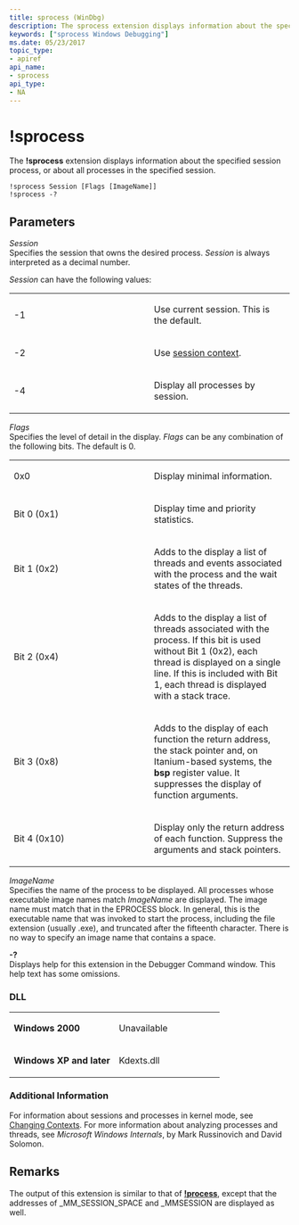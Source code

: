 ```yaml
---
title: sprocess (WinDbg)
description: The sprocess extension displays information about the specified session process, or about all processes in the specified session.
keywords: ["sprocess Windows Debugging"]
ms.date: 05/23/2017
topic_type:
- apiref
api_name:
- sprocess
api_type:
- NA
---
```


# !sprocess


The **!sprocess** extension displays information about the specified session process, or about all processes in the specified session.

```dbgcmd
!sprocess Session [Flags [ImageName]] 
!sprocess -?
```

## <span id="ddk__sprocess_dbg"></span><span id="DDK__SPROCESS_DBG"></span>Parameters


<span id="_______Session______"></span><span id="_______session______"></span><span id="_______SESSION______"></span> *Session*   
Specifies the session that owns the desired process. *Session* is always interpreted as a decimal number.

*Session* can have the following values:

<table>
<colgroup>
<col width="50%" />
<col width="50%" />
</colgroup>
<tbody>
<tr class="odd">
<td align="left"><p>-1</p></td>
<td align="left"><p>Use current session. This is the default.</p></td>
</tr>
<tr class="even">
<td align="left"><p>-2</p></td>
<td align="left"><p>Use <a href="changing-contexts.md#session-context" data-raw-source="[session context](changing-contexts.md#session-context)">session context</a>.</p></td>
</tr>
<tr class="odd">
<td align="left"><p>-4</p></td>
<td align="left"><p>Display all processes by session.</p></td>
</tr>
</tbody>
</table>

 

<span id="_______Flags______"></span><span id="_______flags______"></span><span id="_______FLAGS______"></span> *Flags*   
Specifies the level of detail in the display. *Flags* can be any combination of the following bits. The default is 0.

<table>
<colgroup>
<col width="50%" />
<col width="50%" />
</colgroup>
<tbody>
<tr class="odd">
<td align="left"><p>0x0</p></td>
<td align="left"><p>Display minimal information.</p></td>
</tr>
<tr class="even">
<td align="left"><p>Bit 0 (0x1)</p></td>
<td align="left"><p>Display time and priority statistics.</p></td>
</tr>
<tr class="odd">
<td align="left"><p>Bit 1 (0x2)</p></td>
<td align="left"><p>Adds to the display a list of threads and events associated with the process and the wait states of the threads.</p></td>
</tr>
<tr class="even">
<td align="left"><p>Bit 2 (0x4)</p></td>
<td align="left"><p>Adds to the display a list of threads associated with the process. If this bit is used without Bit 1 (0x2), each thread is displayed on a single line. If this is included with Bit 1, each thread is displayed with a stack trace.</p></td>
</tr>
<tr class="odd">
<td align="left"><p>Bit 3 (0x8)</p></td>
<td align="left"><p>Adds to the display of each function the return address, the stack pointer and, on Itanium-based systems, the <strong>bsp</strong> register value. It suppresses the display of function arguments.</p></td>
</tr>
<tr class="even">
<td align="left"><p>Bit 4 (0x10)</p></td>
<td align="left"><p>Display only the return address of each function. Suppress the arguments and stack pointers.</p></td>
</tr>
</tbody>
</table>

 

<span id="_______ImageName______"></span><span id="_______imagename______"></span><span id="_______IMAGENAME______"></span> *ImageName*   
Specifies the name of the process to be displayed. All processes whose executable image names match *ImageName* are displayed. The image name must match that in the EPROCESS block. In general, this is the executable name that was invoked to start the process, including the file extension (usually .exe), and truncated after the fifteenth character. There is no way to specify an image name that contains a space.

<span id="_______-_______"></span> **-?**   
Displays help for this extension in the Debugger Command window. This help text has some omissions.

### <span id="DLL"></span><span id="dll"></span>DLL

<table>
<colgroup>
<col width="50%" />
<col width="50%" />
</colgroup>
<tbody>
<tr class="odd">
<td align="left"><p><strong>Windows 2000</strong></p></td>
<td align="left"><p>Unavailable</p></td>
</tr>
<tr class="even">
<td align="left"><p><strong>Windows XP and later</strong></p></td>
<td align="left"><p>Kdexts.dll</p></td>
</tr>
</tbody>
</table>

 

### <span id="Additional_Information"></span><span id="additional_information"></span><span id="ADDITIONAL_INFORMATION"></span>Additional Information

For information about sessions and processes in kernel mode, see [Changing Contexts](changing-contexts.md). For more information about analyzing processes and threads, see *Microsoft Windows Internals*, by Mark Russinovich and David Solomon. 

## Remarks

The output of this extension is similar to that of [**!process**](-process.md), except that the addresses of \_MM\_SESSION\_SPACE and \_MMSESSION are displayed as well.

 

 






